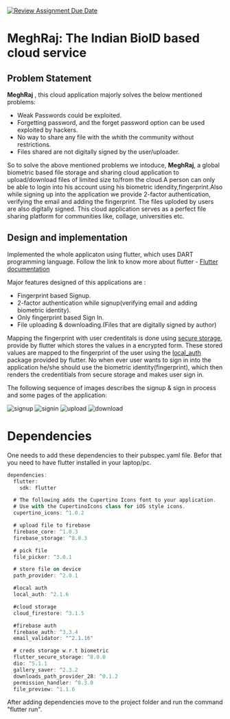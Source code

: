 [![Review Assignment Due Date](https://classroom.github.com/assets/deadline-readme-button-24ddc0f5d75046c5622901739e7c5dd533143b0c8e959d652212380cedb1ea36.svg)](https://classroom.github.com/a/AQPBb0Hq)

<!-- # mpc -->

# MeghRaj: The Indian BioID based cloud service

<!-- ## Getting Started -->

## Problem Statement

**MeghRaj** , this cloud application majorly solves the below mentioned problems:

- Weak Passwords could be exploited.
- Forgetting password, and the forget password option can be used exploited by hackers.
- No way to share any file with the whith the community without restrictions.
- Files shared are not digitally signed by the user/uploader.

So to solve the above mentioned problems we intoduce, **MeghRaj**, a global biometric based file storage and sharing cloud application to upload/download files of limited size to/from the cloud.​A person can only be able to login into his account using his biometric idendity,fingerprint.Also while signing up into the application we provide 2-factor authentication, verifying the email and adding the fingerprint. The files uploded by users are also digitally signed. This cloud application serves as a perfect file sharing platform for communities like, collage, universities etc.

## Design and implementation

Implemented the whole applicaton using flutter, which uses DART programming language. Follow the link to know more about flutter - [Flutter documentation](https://docs.flutter.dev/)

Major features designed of this applications are :

- Fingerprint based Signup.​
- 2-factor authentication while signup(verifying email and adding biometric identity).
- Only fingerprint based Sign In.​
- File uploading & downloading.​(Files that are digitally signed by author)​

Mapping the fingerprint with user credentitals is done using [secure storage](https://pub.dev/packages/flutter_secure_storage), provide by flutter which stores the values in a encrypted form. These stored values are mapped to the fingerprint of the user using the [local_auth](https://pub.dev/packages/local_auth) package provided by flutter. No when ever user wants to sign in into the application he/she should use the biometric identity(fingerprint), which then renders the credentitials from secure storage and makes user sign in.

The following sequence of images describes the signup & sign in process and some pages of the application:

![signup](https://github.com/Mobile-and-Pervasive-Computing-Projects/course-projects-pranith45/blob/main/images/signup.png)
![signin](https://github.com/Mobile-and-Pervasive-Computing-Projects/course-projects-pranith45/blob/main/images/signin.png)
![upload](https://github.com/Mobile-and-Pervasive-Computing-Projects/course-projects-pranith45/blob/main/images/upload.png)
![download](https://github.com/Mobile-and-Pervasive-Computing-Projects/course-projects-pranith45/blob/main/images/download.png)

# Dependencies

One needs to add these dependencies to their pubspec.yaml file. Befor that you need to have flutter installed in your laptop/pc.

```DART
dependencies:
  flutter:
    sdk: flutter

  # The following adds the Cupertino Icons font to your application.
  # Use with the CupertinoIcons class for iOS style icons.
  cupertino_icons: ^1.0.2

  # upload file to firebase
  firebase_core: ^1.0.3
  firebase_storage: ^8.0.3

  # pick file
  file_picker: ^3.0.1

  # store file on device
  path_provider: ^2.0.1

  #local auth
  local_auth: ^2.1.6

  #cloud storage
  cloud_firestore: ^3.1.5

  #firebase auth
  firebase_auth: ^3.3.4
  email_validator: "^2.1.16"

  # creds storage w.r.t biometric
  flutter_secure_storage: ^8.0.0
  dio: ^5.1.1
  gallery_saver: ^2.3.2
  downloads_path_provider_28: ^0.1.2
  permission_handler: ^8.3.0
  file_preview: ^1.1.6
```

After adding dependencies move to the project folder and run the command "flutter run".
